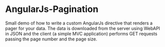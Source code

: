 AngularJs-Pagination
====================

Small demo of how to write a custom AngularJs directive that renders a pager for your data. The data is downloaded from the server using WebAPI in JSON and the client (a simple MVC application) performs GET requests passing the page number and the page size.

